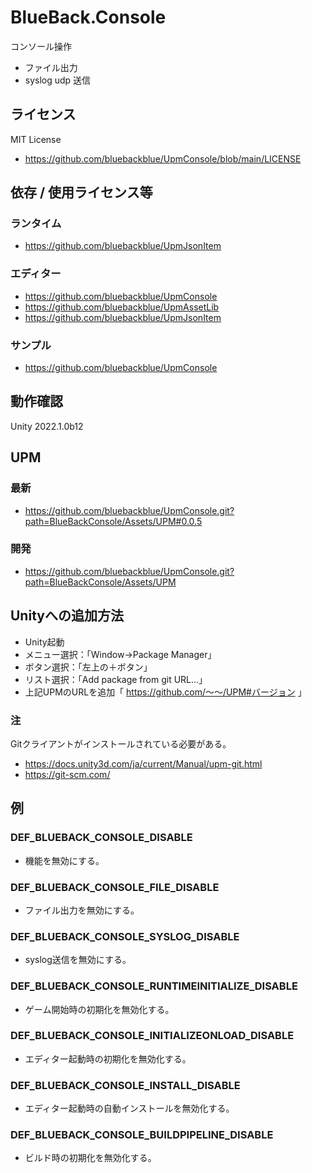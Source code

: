 # BlueBack.Console
コンソール操作
* ファイル出力
* syslog udp 送信

## ライセンス
MIT License
* https://github.com/bluebackblue/UpmConsole/blob/main/LICENSE

## 依存 / 使用ライセンス等
### ランタイム
* https://github.com/bluebackblue/UpmJsonItem
### エディター
* https://github.com/bluebackblue/UpmConsole
* https://github.com/bluebackblue/UpmAssetLib
* https://github.com/bluebackblue/UpmJsonItem
### サンプル
* https://github.com/bluebackblue/UpmConsole

## 動作確認
Unity 2022.1.0b12

## UPM
### 最新
* https://github.com/bluebackblue/UpmConsole.git?path=BlueBackConsole/Assets/UPM#0.0.5
### 開発
* https://github.com/bluebackblue/UpmConsole.git?path=BlueBackConsole/Assets/UPM

## Unityへの追加方法
* Unity起動
* メニュー選択：「Window->Package Manager」
* ボタン選択：「左上の＋ボタン」
* リスト選択：「Add package from git URL...」
* 上記UPMのURLを追加「 https://github.com/～～/UPM#バージョン 」
### 注
Gitクライアントがインストールされている必要がある。
* https://docs.unity3d.com/ja/current/Manual/upm-git.html
* https://git-scm.com/

## 例
### DEF_BLUEBACK_CONSOLE_DISABLE
 * 機能を無効にする。
### DEF_BLUEBACK_CONSOLE_FILE_DISABLE
 * ファイル出力を無効にする。
### DEF_BLUEBACK_CONSOLE_SYSLOG_DISABLE
 * syslog送信を無効にする。
### DEF_BLUEBACK_CONSOLE_RUNTIMEINITIALIZE_DISABLE
 * ゲーム開始時の初期化を無効化する。
### DEF_BLUEBACK_CONSOLE_INITIALIZEONLOAD_DISABLE
 * エディター起動時の初期化を無効化する。
### DEF_BLUEBACK_CONSOLE_INSTALL_DISABLE
 * エディター起動時の自動インストールを無効化する。
### DEF_BLUEBACK_CONSOLE_BUILDPIPELINE_DISABLE
 * ビルド時の初期化を無効化する。

